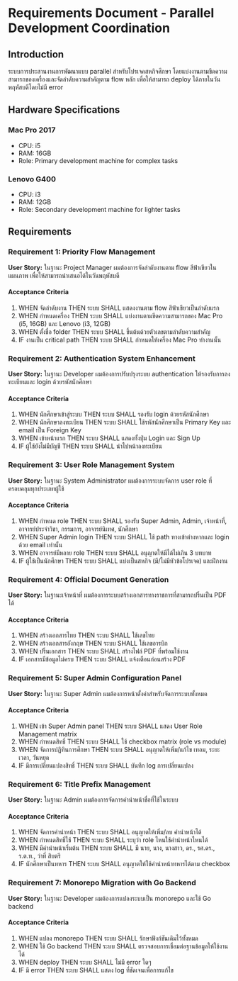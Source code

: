 # Requirements Document - Parallel Development Coordination

## Introduction

ระบบการประสานงานการพัฒนาแบบ parallel สำหรับโปรเจคสหกิจศึกษา โดยแบ่งงานตามขีดความสามารถของเครื่องและจัดลำดับความสำคัญตาม flow หลัก เพื่อให้สามารถ deploy ได้ภายในวันพฤหัสบดีโดยไม่มี error

## Hardware Specifications

### Mac Pro 2017
- CPU: i5
- RAM: 16GB
- Role: Primary development machine for complex tasks

### Lenovo G400
- CPU: i3  
- RAM: 12GB
- Role: Secondary development machine for lighter tasks

## Requirements

### Requirement 1: Priority Flow Management

**User Story:** ในฐานะ Project Manager ผมต้องการจัดลำดับงานตาม flow สีฟ้าเขียวในแผนภาพ เพื่อให้สามารถนำเสนอได้ในวันพฤหัสบดี

#### Acceptance Criteria

1. WHEN จัดลำดับงาน THEN ระบบ SHALL แสดงงานตาม flow สีฟ้าเขียวเป็นลำดับแรก
2. WHEN กำหนดเครื่อง THEN ระบบ SHALL แบ่งงานตามขีดความสามารถของ Mac Pro (i5, 16GB) และ Lenovo (i3, 12GB)
3. WHEN ตั้งชื่อ folder THEN ระบบ SHALL ขึ้นต้นด้วยตัวเลขตามลำดับความสำคัญ
4. IF งานเป็น critical path THEN ระบบ SHALL กำหนดให้เครื่อง Mac Pro ทำงานนั้น

### Requirement 2: Authentication System Enhancement

**User Story:** ในฐานะ Developer ผมต้องการปรับปรุงระบบ authentication ให้รองรับการลงทะเบียนและ login ด้วยรหัสนักศึกษา

#### Acceptance Criteria

1. WHEN นักศึกษาเข้าสู่ระบบ THEN ระบบ SHALL รองรับ login ด้วยรหัสนักศึกษา
2. WHEN นักศึกษาลงทะเบียน THEN ระบบ SHALL ใช้รหัสนักศึกษาเป็น Primary Key และ email เป็น Foreign Key
3. WHEN เข้าหน้าแรก THEN ระบบ SHALL แสดงทั้งปุ่ม Login และ Sign Up
4. IF ผู้ใช้ยังไม่มีบัญชี THEN ระบบ SHALL นำไปหน้าลงทะเบียน

### Requirement 3: User Role Management System

**User Story:** ในฐานะ System Administrator ผมต้องการระบบจัดการ user role ที่ครอบคลุมทุกประเภทผู้ใช้

#### Acceptance Criteria

1. WHEN กำหนด role THEN ระบบ SHALL รองรับ Super Admin, Admin, เจ้าหน้าที่, อาจารย์ประจำวิชา, กรรมการ, อาจารย์นิเทศ, นักศึกษา
2. WHEN Super Admin login THEN ระบบ SHALL ใช้ path ทางเข้าต่างหากและ login ด้วย email เท่านั้น
3. WHEN อาจารย์มีหลาย role THEN ระบบ SHALL อนุญาตให้มีได้ไม่เกิน 3 บทบาท
4. IF ผู้ใช้เป็นนักศึกษา THEN ระบบ SHALL แบ่งเป็นสหกิจ (มี/ไม่มีหัวข้อโปรเจค) และฝึกงาน

### Requirement 4: Official Document Generation

**User Story:** ในฐานะเจ้าหน้าที่ ผมต้องการระบบสร้างเอกสารทางราชการที่สามารถปริ้นเป็น PDF ได้

#### Acceptance Criteria

1. WHEN สร้างเอกสารไทย THEN ระบบ SHALL ใช้เลขไทย
2. WHEN สร้างเอกสารอังกฤษ THEN ระบบ SHALL ใช้เลขอารบิก
3. WHEN ปริ้นเอกสาร THEN ระบบ SHALL สร้างไฟล์ PDF ที่พร้อมใช้งาน
4. IF เอกสารมีข้อมูลไม่ครบ THEN ระบบ SHALL แจ้งเตือนก่อนสร้าง PDF

### Requirement 5: Super Admin Configuration Panel

**User Story:** ในฐานะ Super Admin ผมต้องการหน้าตั้งค่าสำหรับจัดการระบบทั้งหมด

#### Acceptance Criteria

1. WHEN เข้า Super Admin panel THEN ระบบ SHALL แสดง User Role Management matrix
2. WHEN กำหนดสิทธิ์ THEN ระบบ SHALL ใช้ checkbox matrix (role vs module)
3. WHEN จัดการปฏิทินการศึกษา THEN ระบบ SHALL อนุญาตให้เพิ่ม/แก้ไข เทอม, ระยะเวลา, วันหยุด
4. IF มีการเปลี่ยนแปลงสิทธิ์ THEN ระบบ SHALL บันทึก log การเปลี่ยนแปลง

### Requirement 6: Title Prefix Management

**User Story:** ในฐานะ Admin ผมต้องการจัดการคำนำหน้าชื่อที่ใช้ในระบบ

#### Acceptance Criteria

1. WHEN จัดการคำนำหน้า THEN ระบบ SHALL อนุญาตให้เพิ่ม/ลบ คำนำหน้าได้
2. WHEN กำหนดสิทธิ์ใช้ THEN ระบบ SHALL ระบุว่า role ไหนใช้คำนำหน้าไหนได้
3. WHEN มีคำนำหน้าเริ่มต้น THEN ระบบ SHALL มี นาย, นาง, นางสาว, ดร., รศ.ดร., ร.ต.ท., ว่าที่ สิบตรี
4. IF นักศึกษาเป็นทหาร THEN ระบบ SHALL อนุญาตให้ใช้คำนำหน้าทหารได้ตาม checkbox

### Requirement 7: Monorepo Migration with Go Backend

**User Story:** ในฐานะ Developer ผมต้องการแปลงระบบเป็น monorepo และใช้ Go backend

#### Acceptance Criteria

1. WHEN แปลง monorepo THEN ระบบ SHALL รักษาฟังก์ชันเดิมไว้ทั้งหมด
2. WHEN ใช้ Go backend THEN ระบบ SHALL ตรวจสอบการเชื่อมต่อฐานข้อมูลให้ใช้งานได้
3. WHEN deploy THEN ระบบ SHALL ไม่มี error ใดๆ
4. IF มี error THEN ระบบ SHALL แสดง log ที่ชัดเจนเพื่อการแก้ไข